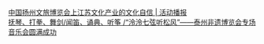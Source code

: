   
[中国扬州文旅博览会上江苏文化产业的文化自信 | 活动播报](http://www.dianyue.me/archives/360/nfro3n81veapooya/)  
[抚琴、打拳、舞剑/闻笛、诵典、听筝 /“泠泠七弦听松风”——泰州非遗博览会专场音乐会圆满成功](http://www.dianyue.me/archives/613/ce3myzxlns48ied9/)